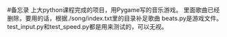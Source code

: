 #备忘录
上大python课程完成的项目，用Pygame写的音乐游戏。
里面歌曲已经删除，要用的话，根据./song/index.txt里的目录补足歌曲
beats.py是游戏文件。
test_input.py和test_speed.py都是用来测试的，可以无视。
